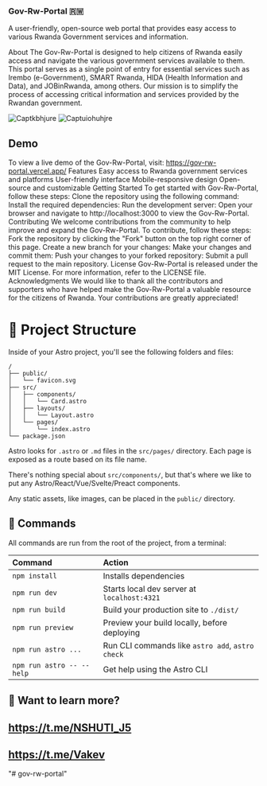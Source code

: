 ### Gov-Rw-Portal 🇷🇼

A user-friendly, open-source web portal that provides easy access to various Rwanda Government services and information.

About
The Gov-Rw-Portal is designed to help citizens of Rwanda easily access and navigate the various government services available to them. This portal serves as a single point of entry for essential services such as Irembo (e-Government), SMART Rwanda, HIDA (Health Information and Data), and JOBinRwanda, among others. Our mission is to simplify the process of accessing critical information and services provided by the Rwandan government.

![Captkbhjure](https://github.com/user-attachments/assets/e4d044a2-b47c-4240-bd93-c831b4be6c6b)
![Captuiohuhjre](https://github.com/user-attachments/assets/b6aa01b2-df4d-4840-97bb-7467d4197a95)



## Demo
To view a live demo of the Gov-Rw-Portal, visit: https://gov-rw-portal.vercel.app/
Features
Easy access to Rwanda government services and platforms
User-friendly interface
Mobile-responsive design
Open-source and customizable
Getting Started
To get started with Gov-Rw-Portal, follow these steps:
Clone the repository using the following command:
Install the required dependencies:
Run the development server:
Open your browser and navigate to http://localhost:3000 to view the Gov-Rw-Portal.
Contributing
We welcome contributions from the community to help improve and expand the Gov-Rw-Portal. To contribute, follow these steps:
Fork the repository by clicking the "Fork" button on the top right corner of this page.
Create a new branch for your changes:
Make your changes and commit them:
Push your changes to your forked repository:
Submit a pull request to the main repository.
License
Gov-Rw-Portal is released under the MIT License. For more information, refer to the LICENSE file.
Acknowledgments
We would like to thank all the contributors and supporters who have helped make the Gov-Rw-Portal a valuable resource for the citizens of Rwanda. Your contributions are greatly appreciated!
# 🚀 Project Structure

Inside of your Astro project, you'll see the following folders and files:

```text
/
├── public/
│   └── favicon.svg
├── src/
│   ├── components/
│   │   └── Card.astro
│   ├── layouts/
│   │   └── Layout.astro
│   └── pages/
│       └── index.astro
└── package.json
```

Astro looks for `.astro` or `.md` files in the `src/pages/` directory. Each page is exposed as a route based on its file name.

There's nothing special about `src/components/`, but that's where we like to put any Astro/React/Vue/Svelte/Preact components.

Any static assets, like images, can be placed in the `public/` directory.

## 🧞 Commands

All commands are run from the root of the project, from a terminal:

| Command                   | Action                                           |
| :------------------------ | :----------------------------------------------- |
| `npm install`             | Installs dependencies                            |
| `npm run dev`             | Starts local dev server at `localhost:4321`      |
| `npm run build`           | Build your production site to `./dist/`          |
| `npm run preview`         | Preview your build locally, before deploying     |
| `npm run astro ...`       | Run CLI commands like `astro add`, `astro check` |
| `npm run astro -- --help` | Get help using the Astro CLI                     |

## 👀 Want to learn more?
## https://t.me/NSHUTI_J5
## https://t.me/Vakev

 "# gov-rw-portal" 
